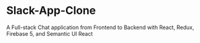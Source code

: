 # Slack-App-Clone
A Full-stack Chat application from Frontend to Backend with React, Redux, Firebase 5, and Semantic UI React
